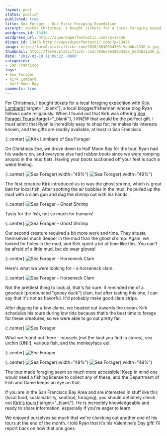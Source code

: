 ```yaml
---
layout: post
status: publish
published: true
title: Sea Forager - Our First Foraging Expedition
excerpt: <p>For Christmas, I bought tickets for a local foraging expedition with Kirk Lombard, a local blogger/fisherman whose blog Ryan follows quite religiously.</p>
wordpress_id: 13436
wordpress_url: http://superduperfantastic.com/?p=13436
disqus_id: 13436 http://superduperfantastic.com/?p=13436
image: http://farm8.staticflickr.com/7026/6638934303_5ed4ba1330_b.jpg
thumbnail: http://farm8.staticflickr.com/7026/6638934303_5ed4ba1330_q.jpg
date: '2012-02-10 11:09:22 -0800'
categories:
- San Francisco
tags:
- Sea Forager
- Kirk Lombard
- Half Moon Bay
comments: true
---
```

For Christmas, I bought tickets for a local foraging expedition with [Kirk Lombard](http://monkeyfacenews.typepad.com/ "Monkeyface News"){:target="_blank"}, a local blogger/fisherman whose blog Ryan follows quite religiously. When I found out that Kirk was offering [Sea Forager Tours](http://seaforager.com/){:target="_blank"}, I _KNEW_ that would be the perfect gift. I must admit that Ryan is incredibly easy to shop for; he makes his interests known, and the gifts are readily available, at least in San Francisco.

{:.center}
![Kirk Lombard of Sea Forager](https://farm8.staticflickr.com/7173/6638981951_ff98a991d0_b.jpg)

On Christmas Eve, we drove down to Half Moon Bay for the tour. Ryan had his waders on, and everyone else had rubber boots since we were romping around in the mud flats. Having your boots suctioned off your feet is such a weird feeling.

{:.center}
![Sea Forager](http://farm8.staticflickr.com/7159/6638737177_36dca9eec9.jpg){:width="49%"} ![Sea Forager](http://farm8.staticflickr.com/7001/6638733497_509c530b39.jpg){:width="49%"}

The first creature Kirk introduced us to was the ghost shrimp, which is great bait for local fish. After spotting the air bubbles in the mud, he pulled up the mud with a clam gun and dug the shrimp out with his hands.

{:.center}
![Sea Forager - Ghost Shrimp](http://farm8.staticflickr.com/7149/6638748241_80030de807_b.jpg)

Tasty for the fish, not so much for humans!

{:.center}
![Sea Forager - Ghost Shrimp](http://farm8.staticflickr.com/7156/6638759477_7e2e6f1e1b_b.jpg)

Our second creature required a bit more work and time. They situate themselves much deeper in the mud than the ghost shrimp. Again, we looked for holes in the mud, and Kirk spent a lot of time like this. You can't be afraid of a little mud, but do wear gloves!

{:.center}
![Sea Forager - Horseneck Clam](http://farm8.staticflickr.com/7026/6638934303_5ed4ba1330_b.jpg)

Here's what we were looking for - a horseneck clam.

{:.center}
![Sea Forager - Horseneck Clam](http://farm8.staticflickr.com/7172/6638935483_b58e8cbc8d_b.jpg)

Not the prettiest thing to look at, that's for sure. It reminded me of a geoduck [pronounced "gooey duck"] clam, but after tasting this one, I can say that it's not as flavorful. It'd probably make good clam strips.

After digging for a few clams, we headed out towards the ocean. Kirk schedules his tours during low tide because that's the best time to forage for these creatures, so we were able to go out pretty far.

{:.center}
![Sea Forager](http://farm8.staticflickr.com/7032/6638962479_8ce9d1e5f6_b.jpg)

What we found out there - mussels [not the kind you find in stores], sea urchin [UNI!], various fish, and the monkeyface eel.

{:.center}
![Sea Forager](http://farm8.staticflickr.com/7026/6638965825_54e2636281_b.jpg)

{:.center}
![Sea Forager](http://farm8.staticflickr.com/7035/6638978571_e85b62bcac.jpg){:width="49%"} ![Sea Forager](http://farm8.staticflickr.com/7156/6638970353_a75970538f.jpg){:width="49%"}

The tour made foraging seem so much more accessible! Keep in mind one would need a fishing license to collect any of these, and the Department of Fish and Game keeps an eye on that.

If you are in the San Francisco Bay Area and are interested in stuff like this (local food, sustainability, seafood, foraging), you should definitely check out [Kirk's tours](http://seaforager.com/tours/ "Sea Forager Tours"){:target="_blank"}. He is incredibly knowledgeable and ready to share information, especially if you're eager to learn.

We enjoyed ourselves so much that we're checking out another one of his tours at the end of the month. I told Ryan that it's his Valentine's Day gift! I'll report back on how that one goes.